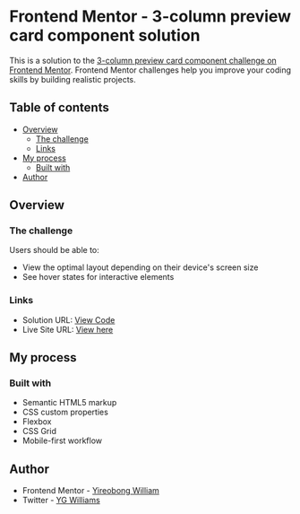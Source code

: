 # Frontend Mentor - 3-column preview card component solution

This is a solution to the [3-column preview card component challenge on Frontend Mentor](https://www.frontendmentor.io/challenges/3column-preview-card-component-pH92eAR2-). Frontend Mentor challenges help you improve your coding skills by building realistic projects. 

## Table of contents

- [Overview](#overview)
  - [The challenge](#the-challenge)
  - [Links](#links)
- [My process](#my-process)
  - [Built with](#built-with)
- [Author](#author)

## Overview

### The challenge

Users should be able to:

- View the optimal layout depending on their device's screen size
- See hover states for interactive elements

### Links

- Solution URL: [View Code](https://github.com/ygwilliams4/three-column-preview-component)
- Live Site URL: [View here](https://ygwilliams4.github.io/three-column-preview-component/)

## My process

### Built with

- Semantic HTML5 markup
- CSS custom properties
- Flexbox
- CSS Grid
- Mobile-first workflow

## Author

- Frontend Mentor - [Yireobong William](https://www.frontendmentor.io/profile/ygwilliams4)
- Twitter - [YG Williams](https://www.twitter.com/ygwilliams4)
